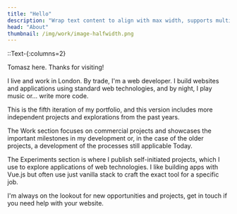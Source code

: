 ```yaml
---
title: "Hello"
description: "Wrap text content to align with max width, supports multiple columns"
head: "About"
thumbnail: /img/work/image-halfwidth.png
---
```

::Text-{:columns=2}

Tomasz here. Thanks for visiting! 

I live and work in London. By trade, I'm a web developer. I build websites and applications using standard web technologies, and by night, I play music or... write more code. 

This is the fifth iteration of my portfolio, and this version includes more independent projects and explorations from the past years. 

The Work section focuses on commercial projects and showcases the important milestones in my development or, in the case of the older projects,  a development of the processes still applicable Today. 

The Experiments section is where I publish self-initiated projects, which I use to explore applications of web technologies. I like building apps with Vue.js but often use just vanilla stack to craft the exact tool for a specific job.
 

I'm always on the lookout for new opportunities and projects, get in touch if you need help with your website.

